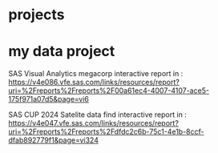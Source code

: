 # projects
# my data project

SAS Visual Analytics megacorp interactive report in : https://v4e086.vfe.sas.com/links/resources/report?uri=%2Freports%2Freports%2F00a61ec4-4007-4107-ace5-175f971a07d5&page=vi6



SAS CUP 2024 Satelite data find interactive report in : https://v4e047.vfe.sas.com/links/resources/report?uri=%2Freports%2Freports%2Fdfdc2c6b-75c1-4e1b-8ccf-dfab892779f1&page=vi324
